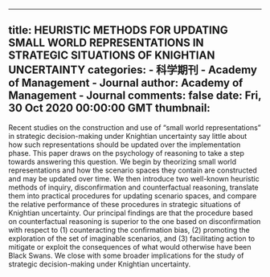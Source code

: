 
---
title: HEURISTIC METHODS FOR UPDATING SMALL WORLD REPRESENTATIONS IN STRATEGIC SITUATIONS OF KNIGHTIAN UNCERTAINTY
categories: 
    - 科学期刊
    - Academy of Management - Journal
author: Academy of Management - Journal
comments: false
date: Fri, 30 Oct 2020 00:00:00 GMT
thumbnail: 
---

<div>   
<p>Recent studies on the construction and use of “small world representations” in strategic decision-making under Knightian uncertainty say little about how such representations should be updated over the implementation phase. This paper draws on the psychology of reasoning to take a step towards answering this question. We begin by theorizing small world representations and how the scenario spaces they contain are constructed and may be updated over time. We then introduce two well-known heuristic methods of inquiry, disconfirmation and counterfactual reasoning, translate them into practical procedures for updating scenario spaces, and compare the relative performance of these procedures in strategic situations of Knightian uncertainty. Our principal findings are that the procedure based on counterfactual reasoning is superior to the one based on disconfirmation with respect to (1) counteracting the confirmation bias, (2) promoting the exploration of the set of imaginable scenarios, and (3) facilitating action to mitigate or exploit the consequences of what would otherwise have been Black Swans. We close with some broader implications for the study of strategic decision-making under Knightian uncertainty.</p>  
</div>
            